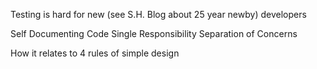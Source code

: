 Testing is hard for new (see S.H. Blog about 25 year newby) developers

Self Documenting Code
Single Responsibility
Separation of Concerns

How it relates to 4 rules of simple design

